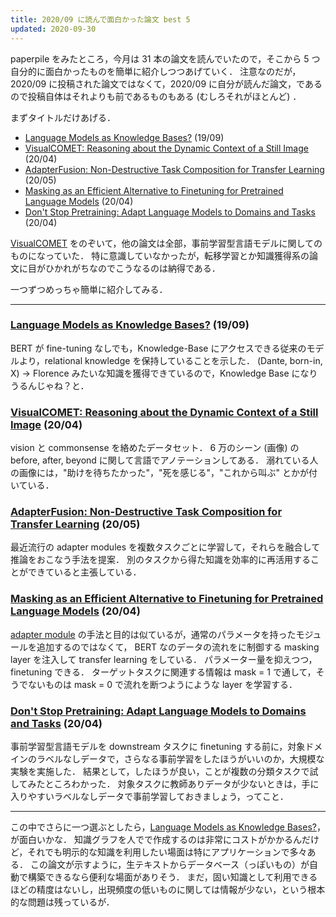 ```yaml
---
title: 2020/09 に読んで面白かった論文 best 5
updated: 2020-09-30
---
```


paperpile をみたところ，今月は 31 本の論文を読んでいたので，そこから 5 つ自分的に面白かったものを簡単に紹介しつつあげていく．
注意なのだが，2020/09 に投稿された論文ではなくて，2020/09 に自分が読んだ論文，であるので投稿自体はそれよりも前であるものもある (むしろそれがほとんど) ．

まずタイトルだけあげる．

- [Language Models as Knowledge Bases?](https://arxiv.org/abs/1909.01066) (19/09)
- [VisualCOMET: Reasoning about the Dynamic Context of a Still Image](https://arxiv.org/abs/2004.10796) (20/04)
- [AdapterFusion: Non-Destructive Task Composition for Transfer Learning](https://arxiv.org/abs/2005.00247) (20/05)
- [Masking as an Efficient Alternative to Finetuning for Pretrained Language Models](https://arxiv.org/abs/2004.12406) (20/04)
- [Don't Stop Pretraining: Adapt Language Models to Domains and Tasks](https://arxiv.org/abs/2004.10964) (20/04)

[VisualCOMET](https://arxiv.org/abs/2004.10796) をのぞいて，他の論文は全部，事前学習型言語モデルに関してのものになっていた．
特に意識していなかったが，転移学習とか知識獲得系の論文に目がひかれがちなのでこうなるのは納得である．

一つずつめっちゃ簡単に紹介してみる．

---

### [Language Models as Knowledge Bases?](https://arxiv.org/abs/1909.01066) (19/09)
BERT が fine-tuning なしでも，Knowledge-Base にアクセスできる従来のモデルより，relational knowledge を保持していることを示した．
(Dante, born-in, X) → Florence みたいな知識を獲得できているので，Knowledge Base になりうるんじゃね？と．

### [VisualCOMET: Reasoning about the Dynamic Context of a Still Image](https://arxiv.org/abs/2004.10796) (20/04)
vision と commonsense を絡めたデータセット． 6 万のシーン (画像) の before, after, beyond に関して言語でアノテーションしてある．
溺れている人の画像には，"助けを待ちたかった"，"死を感じる"，"これから叫ぶ" とかが付いている．

### [AdapterFusion: Non-Destructive Task Composition for Transfer Learning](https://arxiv.org/abs/2005.00247) (20/05)
最近流行の adapter modules を複数タスクごとに学習して，それらを融合して推論をおこなう手法を提案．
別のタスクから得た知識を効率的に再活用することができていると主張している．

### [Masking as an Efficient Alternative to Finetuning for Pretrained Language Models](https://arxiv.org/abs/2004.12406) (20/04)
[adapter module](https://arxiv.org/abs/1902.00751) の手法と目的は似ているが，通常のパラメータを持ったモジュールを追加するのではなくて，
BERT なのデータの流れをに制御する masking layer を注入して transfer learning をしている．
パラメーター量を抑えつつ，finetuning できる．
ターゲットタスクに関連する情報は mask = 1 で通して，そうでないものは mask = 0 で流れを断つようにような layer を学習する．

### [Don't Stop Pretraining: Adapt Language Models to Domains and Tasks](https://arxiv.org/abs/2004.10964) (20/04)
事前学習型言語モデルを downstream タスクに finetuning する前に，対象ドメインのラベルなしデータで，さらなる事前学習をしたほうがいいのか，大規模な実験を実施した．
結果として，したほうが良い，ことが複数の分類タスクで試してみたところわかった．
対象タスクに教師ありデータが少ないときは，手に入りやすいラベルなしデータで事前学習しておきましょう，ってこと．

---

この中でさらに一つ選ぶとしたら，[Language Models as Knowledge Bases?](https://arxiv.org/abs/1909.01066)，が面白いかな．
知識グラフを人でで作成するのは非常にコストがかかるんだけど，それでも明示的な知識を利用したい場面は特にアプリケーションで多々ある．
この論文が示すように，生テキストからデータベース（っぽいもの）が自動で構築できるなら便利な場面がありそう．
まだ，固い知識として利用できるほどの精度はないし，出現頻度の低いものに関しては情報が少ない，という根本的な問題は残っているが．
